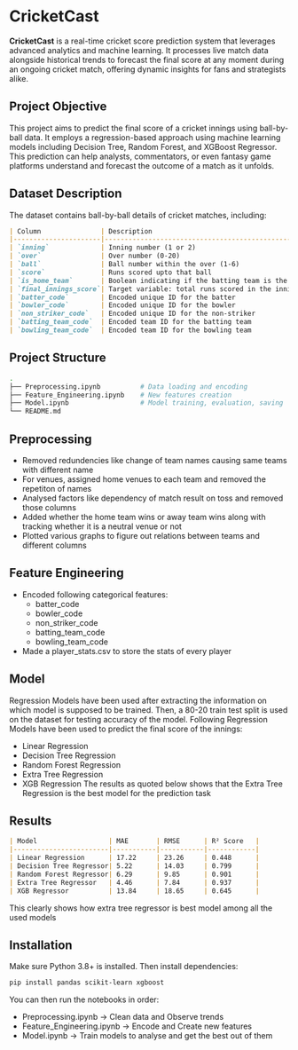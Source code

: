 # CricketCast
**CricketCast** is a real-time cricket score prediction system that leverages advanced analytics and machine learning. It processes live match data alongside historical trends to forecast the final score at any moment during an ongoing cricket match, offering dynamic insights for fans and strategists alike.

## Project Objective
This project aims to predict the final score of a cricket innings using ball-by-ball data. It employs a regression-based approach using machine learning models including Decision Tree, Random Forest, and XGBoost Regressor. This prediction can help analysts, commentators, or even fantasy game platforms understand and forecast the outcome of a match as it unfolds.

## Dataset Description
The dataset contains ball-by-ball details of cricket matches, including:

```markdown
| Column               | Description                                                 |
|----------------------|-------------------------------------------------------------|
| `inning`             | Inning number (1 or 2)                                      |
| `over`               | Over number (0-20)                                          |
| `ball`               | Ball number within the over (1-6)                           |
| `score`              | Runs scored upto that ball                                  |
| `is_home_team`       | Boolean indicating if the batting team is the home team     |
| `final_innings_score`| Target variable: total runs scored in the innings           |
| `batter_code`        | Encoded unique ID for the batter                            |
| `bowler_code`        | Encoded unique ID for the bowler                            |
| `non_striker_code`   | Encoded unique ID for the non-striker                       |
| `batting_team_code`  | Encoded team ID for the batting team                        |
| `bowling_team_code`  | Encoded team ID for the bowling team                        |
```

## Project Structure
```bash
.
├── Preprocessing.ipynb          # Data loading and encoding
├── Feature_Engineering.ipynb    # New features creation
├── Model.ipynb                  # Model training, evaluation, saving
└── README.md
```
## Preprocessing
- Removed redundencies like change of team names causing same teams with different name
- For venues, assigned home venues to each team and removed the repetiton of names
- Analysed factors like dependency of match result on toss and removed those columns
- Added whether the home team wins or away team wins along with tracking whether it is a neutral venue or not
- Plotted various graphs to figure out relations between teams and different columns
   
## Feature Engineering
- Encoded following categorical features:
  - batter_code
  - bowler_code
  - non_striker_code
  - batting_team_code
  - bowling_team_code
- Made a player_stats.csv to store the stats of every player

## Model
Regression Models have been used after extracting the information on which model is supposed to be trained. Then, a 80-20 train test split is used on the dataset for testing accuracy of the model. Following Regression Models have been used to predict the final score of the innings:
- Linear Regression
- Decision Tree Regression
- Random Forest Regression
- Extra Tree Regression
- XGB Regression
The results as quoted below shows that the Extra Tree Regression is the best model for the prediction task

## Results
```markdown
| Model                  | MAE       | RMSE      | R² Score   |
|------------------------|-----------|-----------|------------|
| Linear Regression      | 17.22     | 23.26     | 0.448      |
| Decision Tree Regressor| 5.22      | 14.03     | 0.799      |
| Random Forest Regressor| 6.29      | 9.85      | 0.901      |
| Extra Tree Regressor   | 4.46      | 7.84      | 0.937      |
| XGB Regressor          | 13.84     | 18.65     | 0.645      |
```
This clearly shows how extra tree regressor is best model among all the used models

## Installation
Make sure Python 3.8+ is installed. Then install dependencies:
```bash
pip install pandas scikit-learn xgboost
```
You can then run the notebooks in order:
- Preprocessing.ipynb -> Clean data and Observe trends
- Feature_Engineering.ipynb -> Encode and Create new features
- Model.ipynb -> Train models to analyse and get the best out of them
